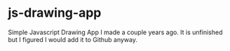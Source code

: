 js-drawing-app
==============
Simple Javascript Drawing App I made a couple years ago.  It is unfinished but I figured I would add it to Github anyway.
